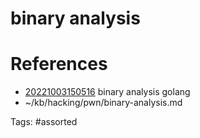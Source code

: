 # binary analysis

# References
- [20221003150516](/zet/20221003150516/) binary analysis golang
- ~/kb/hacking/pwn/binary-analysis.md

Tags:
    #assorted

